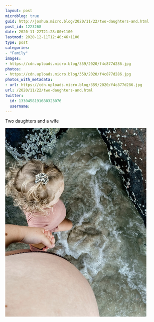 ```yaml
---
layout: post
microblog: true
guid: http://joshua.micro.blog/2020/11/22/two-daughters-and.html
post_id: 1223268
date: 2020-11-22T21:28:00+1100
lastmod: 2020-12-11T12:40:46+1100
type: post
categories:
- "Family"
images:
- https://cdn.uploads.micro.blog/359/2020/f4c877d286.jpg
photos:
- https://cdn.uploads.micro.blog/359/2020/f4c877d286.jpg
photos_with_metadata:
- url: https://cdn.uploads.micro.blog/359/2020/f4c877d286.jpg
url: /2020/11/22/two-daughters-and.html
twitter:
  id: 1330458191688323076
  username: 
---
```

Two daughters and a wife

<img src="uploads/2020/f4c877d286.jpg" width="450" height="600" alt="" />
